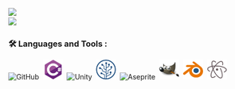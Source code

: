   ![](https://github-readme-stats.vercel.app/api?username=FoundFun&show_icons=true&theme=tokyonight)<br>
<a href="#">![](https://user-images.githubusercontent.com/5438317/112865493-80449c00-90c1-11eb-8342-d239f8361ad9.gif)</a><br>

### :hammer_and_wrench: Languages and Tools :

<div>
  <img src="https://github.com/FoundFun/FoundFun/assets/96067377/7f13ebed-0cf6-487b-b291-e449938d9c88" title="GitHub" alt="GitHub" width="40" height="40"/>&nbsp;
  <img src="https://github.com/devicons/devicon/blob/master/icons/csharp/csharp-original.svg" title="Csharp" alt="Csharp" width="40" height="40"/>&nbsp;
  <img src="https://github.com/FoundFun/FoundFun/assets/96067377/807692c9-48ab-4aae-81e8-a9d3431b4c99" alt="Unity" width="40" height="40"/>&nbsp;
  <img src="https://github.com/devicons/devicon/blob/master/icons/sourcetree/sourcetree-original.svg" title="GitHub" alt="GitHub" width="40" height="40"/>&nbsp;
  <img src="https://user-images.githubusercontent.com/96067377/229066177-6491d5b2-baa6-47bd-9583-eaf8d88c2bb6.svg" title="Aseprite" alt="Aseprite" width="40" height="40"/>&nbsp;
  <img src="https://github.com/devicons/devicon/blob/master/icons/gimp/gimp-original.svg" title="GitHub" alt="GitHub" width="40" height="40"/>&nbsp;
  <img src="https://github.com/devicons/devicon/blob/master/icons/blender/blender-original.svg" title="Blender" alt="Blender" width="40" height="40"/>&nbsp;
  <img src="https://github.com/devicons/devicon/blob/master/icons/atom/atom-original.svg" title="GitHub" alt="GitHub" width="40" height="40"/>&nbsp;
</div>
